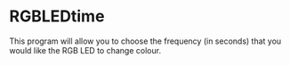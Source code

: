 RGBLEDtime
==========
This program will allow you to choose the frequency (in seconds)
that you would like the RGB LED to change colour.
